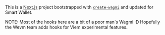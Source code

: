 This is a [Next.js](https://nextjs.org) project bootstrapped with [`create-wagmi`](https://github.com/wevm/wagmi/tree/main/packages/create-wagmi) and updated for Smart Wallet. 

NOTE: Most of the hooks here are a bit of a poor man's Wagmi :D Hopefully the Wevm team adds hooks for Viem experimental features. 
